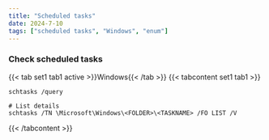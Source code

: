 ```yaml
---
title: "Scheduled tasks"
date: 2024-7-10
tags: ["scheduled tasks", "Windows", "enum"]
---
```


### Check scheduled tasks

{{< tab set1 tab1 active >}}Windows{{< /tab >}}
{{< tabcontent set1 tab1 >}}

<div>

```console
schtasks /query
```

```console
# List details
schtasks /TN \Microsoft\Windows\<FOLDER>\<TASKNAME> /FO LIST /V
```

</div>

{{< /tabcontent >}}

<br>
